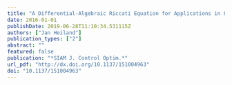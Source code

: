 ```yaml
---
title: "A Differential-Algebraic Riccati Equation for Applications in Flow Control"
date: 2016-01-01
publishDate: 2019-06-28T11:10:34.531115Z
authors: ["Jan Heiland"]
publication_types: ["2"]
abstract: ""
featured: false
publication: "*SIAM J. Control Optim.*"
url_pdf: "http://dx.doi.org/10.1137/151004963"
doi: "10.1137/151004963"
---
```


